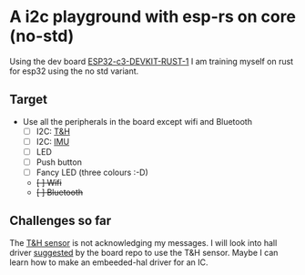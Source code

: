 # A i2c playground with esp-rs on core (no-std)

Using the dev board [ESP32-c3-DEVKIT-RUST-1](1) I am training myself on rust for esp32 using the no std variant.

## Target

- Use all the peripherals in the board except wifi and Bluetooth
    - [ ] I2C: [T&H](2)
    - [ ] I2C: [IMU](3)
    - [ ] LED
    - [ ] Push button
    - [ ] Fancy LED (three colours :-D)
    - ~~[ ] Wifi~~  
    - ~~[ ] Bluetooth~~ 

## Challenges so far

The [T&H sensor](https://sensirion.com/media/documents/643F9C8E/63A5A436/Datasheet_SHTC3.pdf) is not acknowledging my messages. I will look into hall driver [suggested](4) by the board repo to use the T&H sensor. Maybe I can learn how to make an embeeded-hal driver for an IC.

[1]: https://github.com/esp-rs/esp-rust-board
[2]: https://sensirion.com/media/documents/643F9C8E/63A5A436/Datasheet_SHTC3.pdf
[3]: https://invensense.tdk.com/download-pdf/icm-42670-p-datasheet/
[4]: https://github.com/esp-rs/esp-rust-board?tab=readme-ov-file#i2c-peripherals
